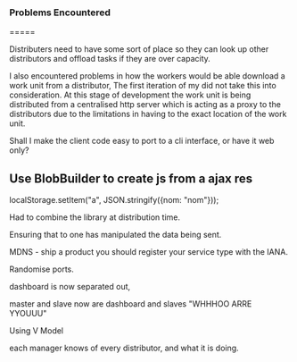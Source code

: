 ### Problems Encountered
=====

Distributers need to have some sort of place so they can look up other distributors and offload tasks if they are over capacity.

I also encountered problems in how the workers would be able download a work unit from a distributor, The first iteration of my did not take this into consideration. At this stage of development the work unit is being distributed from a centralised http server which is acting as a proxy to the distributors due to the limitations in having to the exact location of the work unit.

Shall I make the client code easy to port to a cli interface, or have it web only?

## Use BlobBuilder to create js from a ajax res

localStorage.setItem("a", JSON.stringify({nom: "nom"}));

Had to combine the library at distribution time.

Ensuring that to one has manipulated the data being sent.

MDNS - ship a product you should register your service type with the IANA.

Randomise ports.

dashboard is now separated out, 

master and slave now are dashboard and slaves "WHHHOO ARRE YYOUUU"

Using V Model

each manager knows of every distributor, and what it is doing.



